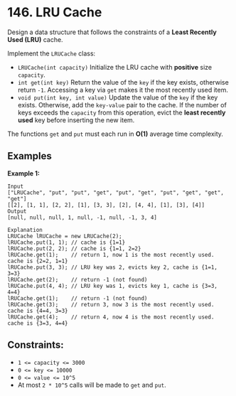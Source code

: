 # 146. LRU Cache

Design a data structure that follows the constraints of a **Least Recently Used (LRU)** cache.

Implement the `LRUCache` class:

*   `LRUCache(int capacity)` Initialize the LRU cache with **positive** size `capacity`.
*   `int get(int key)` Return the value of the `key` if the key exists, otherwise return `-1`. Accessing a key via `get` makes it the most recently used item.
*   `void put(int key, int value)` Update the value of the `key` if the key exists. Otherwise, add the `key-value` pair to the cache. If the number of keys exceeds the `capacity` from this operation, evict the **least recently used** key before inserting the new item.

The functions `get` and `put` must each run in **O(1)** average time complexity.

## Examples

**Example 1:**

```
Input
["LRUCache", "put", "put", "get", "put", "get", "put", "get", "get", "get"]
[[2], [1, 1], [2, 2], [1], [3, 3], [2], [4, 4], [1], [3], [4]]
Output
[null, null, null, 1, null, -1, null, -1, 3, 4]

Explanation
LRUCache lRUCache = new LRUCache(2);
lRUCache.put(1, 1); // cache is {1=1}
lRUCache.put(2, 2); // cache is {1=1, 2=2}
lRUCache.get(1);    // return 1, now 1 is the most recently used. cache is {2=2, 1=1}
lRUCache.put(3, 3); // LRU key was 2, evicts key 2, cache is {1=1, 3=3}
lRUCache.get(2);    // return -1 (not found)
lRUCache.put(4, 4); // LRU key was 1, evicts key 1, cache is {3=3, 4=4}
lRUCache.get(1);    // return -1 (not found)
lRUCache.get(3);    // return 3, now 3 is the most recently used. cache is {4=4, 3=3}
lRUCache.get(4);    // return 4, now 4 is the most recently used. cache is {3=3, 4=4}
```

## Constraints:

*   `1 <= capacity <= 3000`
*   `0 <= key <= 10000`
*   `0 <= value <= 10^5`
*   At most `2 * 10^5` calls will be made to `get` and `put`.
